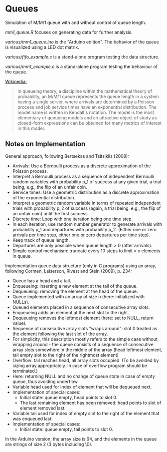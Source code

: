 # Queues

Simulation of M/M/1 queue with and without control of queue length.

*mm1_queue.R* focuses on generating data for further analysis.

*various/mm1_queue.ino* is the "Arduino edition". The behavior of the 
queue is visualized using a LED dot matrix.

*various/fifo_example.c* is a stand-alone program testing the data structure.

*various/mm1_example.c* is a stand-alone program testing the behaviour of 
the queue.

[Wikipedia:](https://en.wikipedia.org/wiki/M/M/1_queue)

> In queueing theory, a discipline within the mathematical theory of
 probability, an M/M/1 queue represents the queue length in a system
 having a single server, where arrivals are determined by a Poisson
 process and job service times have an exponential distribution.
 The model name is written in Kendall's notation. The model is the
 most elementary of queueing models and an attractive object of study
 as closed-form expressions can be obtained for many metrics of interest
 in this model.

## Notes on Implementation

General approach, following Bertsekas and Tsitsiklis (2008):

* Arrivals: Use a Bernoulli process as a discrete approximation of the 
Poisson process.
* Interpret a Bernoulli process as a sequence of independent Bernoulli 
random variables with probability p_1 of success at any given trial,
a trial being, e.g., the flip of an unfair coin.
* Service times: Use a geometric distribution as a discrete approximation 
of the exponential distribution.
* Interpret a geometric random variable in terms of repeated independent 
trials with probability p_2 of success (again, a trial being, e.g., the 
flip of an unfair coin) until the first success.
* Discrete time: Loop with one iteration being one time step.
* In each iteration, use random number generator to generate arrivals with 
probability p_1 and departures with probability p_2. (Either one or 
zero arrivals per time step, either one or zero departures per time step).
* Keep track of queue length.
* Departures are only possible when queue length > 0 (after arrivals).
* Simple control mechanism: truncate every 10 steps to limit = x elements 
in queue.

Implementation queue data structure (only in C programs) using an 
array, following Cormen, Leiserson, Rivest and Stein (2009), p. 234:
 
* Queue has a head and a tail.
* Enqueueing: inserting a new element at the tail of the queue.
* Dequeueing: removing the element at the head of the queue.
* Queue implemented with an array of size n (here: initialized with NULLs).
* Queued elements placed in a sequence of consecutive array slots.
* Enqueueing adds an element at the next slot to the right.
* Dequeueing removes the leftmost element (here: set to NULL, return value).
* Sequence of consecutive array slots "wraps around": slot 0 treated as 
the element following the last slot of the array.
* For simplicity, this description mostly refers to the simple case without 
wrapping around - the queue consists of a sequence of consecutive array 
slots somewhere in the middle of the array (head leftmost element, tail 
empty slot to the right of the rightmost element)
* Overflow: tail reaches head, all array slots occupied. (To be avoided by 
sizing array appropriately. In case of overflow program should be 
terminated.)
* Here: returning NULL and no change of queue state in case of empty queue, 
thus avoiding underflow.
* Variable head used for index of element that will be dequeued next.
* Implementation of special cases: 
  * Initial state: queue empty, head points to slot 0.
  * The last remaining element has been removed: head points to slot of 
 element removed last.
* Variable tail used for index of empty slot to the right of the element 
that was enqueued last.
* Implementation of special cases:
  * Initial state: queue empty, tail points to slot 0.

In the Arduino version, the array size is 64, and the elements in the queue are 
strings of size 2 (3 bytes including \0).

